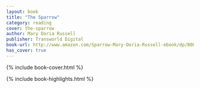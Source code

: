 ```yaml
---
layout: book
title: "The Sparrow"
category: reading
cover: the-sparrow
author: Mary Doria Russell
publisher: Transworld Digital
book-url: http://www.amazon.com/Sparrow-Mary-Doria-Russell-ebook/dp/B003ARUTLA/ref=tmm_kin_swatch_0
has_cover: true
---
```

{% include book-cover.html %}

{% include book-highlights.html %}
